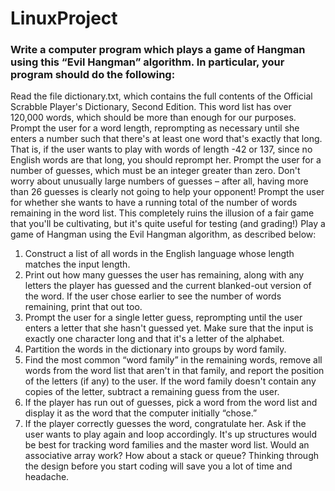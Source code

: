 # LinuxProject
### Write a computer program which plays a game of Hangman using this “Evil Hangman” algorithm. In particular, your program should do the following:

Read the file dictionary.txt, which contains the full contents of the Official Scrabble Player's Dictionary, Second Edition. This word list has over 120,000 words, which should be more than enough for our purposes.
Prompt the user for a word length, reprompting as necessary until she enters a number such that there's at least one word that's exactly that long. That is, if the user wants to play with words of length -42 or 137, since no English words are that long, you should reprompt her.
Prompt the user for a number of guesses, which must be an integer greater than zero. Don't worry about unusually large numbers of guesses – after all, having more than 26 guesses is clearly not going to help your opponent!
Prompt the user for whether she wants to have a running total of the number of words remaining in the word list. This completely ruins the illusion of a fair game that you'll be cultivating, but it's quite useful for testing (and grading!)
Play a game of Hangman using the Evil Hangman algorithm, as described below:
1. Construct a list of all words in the English language whose length matches the input length.
2. Print out how many guesses the user has remaining, along with any letters the player has guessed and the current blanked-out version of the word. If the user chose earlier to see the number of words remaining, print that out too.
3. Prompt the user for a single letter guess, reprompting until the user enters a letter that she hasn't guessed yet. Make sure that the input is exactly one character long and that it's a letter of the alphabet.
4. Partition the words in the dictionary into groups by word family.
5. Find the most common “word family” in the remaining words, remove all words from the word list that aren't in that family, and report the position of the letters (if any) to the user. If the word family doesn't contain any copies of the letter, subtract a remaining guess from the user.
6. If the player has run out of guesses, pick a word from the word list and display it as the word that the computer initially “chose.”
7. If the player correctly guesses the word, congratulate her.
Ask if the user wants to play again and loop accordingly.
It's up
structures would be best for tracking word families and the master word list. Would an associative array work? How about a stack or queue? Thinking through the design before you start coding will save you a lot of time and headache.
